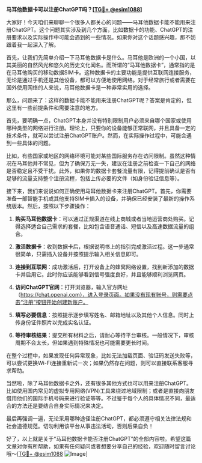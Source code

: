 **马耳他数据卡可以注册ChatGPT吗？[[TG💪+ @esim1088](https://t.me/s/esim1088)]**

大家好！今天咱们来聊聊一个很多人都关心的问题——马耳他数据卡能不能用来注册ChatGPT。这个问题其实涉及到几个方面，比如数据卡的功能、ChatGPT的注册要求以及实际操作中可能会遇到的一些情况。如果你对这个话题感兴趣，那不妨跟着我一起深入了解。

首先，让我们先简单介绍一下马耳他数据卡是什么。马耳他是欧洲的一个小国，以其美丽的自然风光和悠久的历史文化闻名。而所谓的“马耳他数据卡”，通常指的是在马耳他购买的移动数据SIM卡。这种数据卡的主要功能是提供互联网连接服务，无论是通过手机还是其他设备，都可以方便地使用网络。对于经常旅行或者需要在国外使用网络的人来说，马耳他数据卡是一种非常实用的选择。

那么，问题来了：这样的数据卡能不能用来注册ChatGPT呢？答案是肯定的，但这里有一些前提条件和需要注意的地方。

首先，要明确一点，ChatGPT本身并没有特别限制用户必须来自哪个国家或使用哪种类型的网络进行注册。理论上，只要你的设备能够正常联网，并且具备一定的技术条件，就可以尝试注册ChatGPT账户。然而，在实际操作过程中，可能会遇到一些具体的问题。

比如，有些国家或地区的网络环境可能对某些国际服务存在访问限制。虽然这种情况在马耳他并不常见，但为了确保万无一失，建议在注册之前检查一下自己的网络是否稳定且不受干扰。此外，如果你的数据卡套餐流量有限，记得提前确认是否有足够的流量支持整个注册流程，包括上传必要的文件（如身份验证信息等）。

接下来，我们来说说如何正确使用马耳他数据卡来注册ChatGPT。首先，你需要准备一部智能手机或其他支持SIM卡插入的设备，并确保已经安装了最新的操作系统版本。然后，按照以下步骤操作：

1. **购买马耳他数据卡**：可以通过正规渠道在线上商城或者当地运营商处购买。记得选择适合自己需求的套餐，比如包含语音通话、短信以及高速数据流量的组合。
   
2. **激活数据卡**：收到数据卡后，根据说明书上的指引完成激活过程。这一步通常很简单，只需插入设备并按照提示输入相关信息即可。

3. **连接到互联网**：成功激活后，打开设备上的蜂窝网络设置，找到新添加的数据卡并启用它。此时你应该能够看到信号强度良好，并且能够顺利浏览网页。

4. **访问ChatGPT官网**：打开浏览器，输入官方网址（https://chat.openai.com），进入登录页面。如果没有现有账号，则需要点击“注册”按钮开始创建新账户。

5. **填写必要信息**：按照提示逐步填写姓名、邮箱地址以及其他个人信息。同时上传身份证件照片以完成实名认证。

6. **等待审核结果**：提交所有材料之后，请耐心等待平台审核。一般情况下，审核周期不会太长，但如果遇到特殊情况也可能需要更长时间。

在整个过程中，如果发现任何异常现象，比如无法加载页面、验证码发送失败等，可以尝试更换Wi-Fi连接重新试一次；如果仍然存在问题，则可以直接联系客服寻求帮助。

当然啦，除了马耳他数据卡之外，还有很多其他方式也可以用来注册ChatGPT。比如使用国内常见的虚拟专用网络(VPN)工具来绕过地域限制；或者是直接向朋友借用他们的国际手机号码来进行验证等等。不过鉴于每个人的具体情况不同，最适合的方法还是要结合自身实际情况来决定。

最后再强调一遍，无论采用哪种途径注册ChatGPT，都必须遵守相关法律法规和社会道德规范。切勿利用该平台从事违法活动，否则后果自负！

好了，以上就是关于“马耳他数据卡能否注册ChatGPT”的全部内容啦。希望这篇文章对你有所帮助，如果有任何疑问或者想要分享自己的经验，欢迎随时留言讨论哦～[[TG💪+ @esim1088](https://t.me/s/esim1088) ![Image](https://i.postimg.cc/4NQfJmqS/Snipaste-2025-05-13-00-14-12.png)]